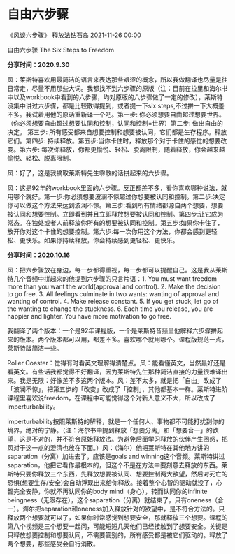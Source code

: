 # 自由六步骤
《风谈六步骤》 释放法钻石岛 2021-11-26 00:00

自由六步骤
The Six Steps to Freedom 

**分享时间：2020.9.30**

风：莱斯特喜欢用最简洁的语言来表达那些艰涩的概念，所以我做翻译也尽量是往日常走，尽量不用那些大词。我都找不到六步骤的原版（注：目前在拉里和海尔书中以及workbook中看到的六步骤，均对原版的六步骤做了一定的修改），莱斯特没集中讲过六步骤，都是比较散得提到，或者提一下six steps,不过拼一下大概差不多。我试着用他的原话重新译一个吧。第一步: 你必须想要自由超过想要世界。（你必须想要自由超过想要认同和控制，认同和控制=世界）第二步: 做出自由的决定。 第三步: 所有感受都来自想要控制和想要被认同，它们都是生存程序。释放它们。第四步: 持续释放。第五步:当你卡住时，释放那个对于卡住的感觉的想要改变。第六步: 每次你释放，你都更愉悦、轻松、脱离限制，随着释放，你会越来越愉悦、轻松、脱离限制。

风：好了，这是我摘取莱斯特先生零散的话拼起来的六步骤。

风：这是92年的workbook里面的六步骤。反正都差不多，看你喜欢哪种说法，就用哪个就好。第一步:你必须想要波澜不惊超过你想要被认同和控制。第二步:决定你可以做这个方法来达到波澜不惊。第三步:看到所有情绪都源自两个想要，想要被认同和想要控制。立即看到并且立即释放想要被认同和控制。第四步:让它成为常态。在独处或者人前释放你所有的想要被认同和控制。第五步:如果你卡住了，放开你对这个卡住的想要控制。第六步:每一次你用这个方法，你都会感到更轻松、更快乐。如果你持续释放，你会持续感到更轻松、更快乐。

**分享时间：2020.10.16**

风：把六步骤放在身边，每一步都得重视，每一步都可以提醒自己。这是我从莱斯特几个音频中拼起来的他提到六步骤的只言片语：1. You must want freedom more than you want the world(approval and control). 2. Make the decision to go free. 3. All feelings culminate in two wants: wanting of approval and wanting of control. 4. Make release constant. 5. If you get stuck, let go of the wanting to change the stuckness. 6. Each time you release, you are happier and lighter. You have more motivation to go free.

我翻译了两个版本：一个是92年课程版，一个是莱斯特音频里他解释六步骤拼起来的版本。两个版本都可以用，都差不多。喜欢哪个就用哪个。课程版规范一点，莱斯特版简洁一些。

Roller Coaster：觉得有时看英文理解得清楚点。风：能看懂英文，当然最好还是看英文。有些话我都觉得不好翻译，因为莱斯特先生那种简洁直接的力量很难译出来。我是无限：好像差不多这两个版本。风：差不太多，就是把「自由」改成了「波澜不惊」，把第五步的「改变」改成了「控制」，其他都基本一样。莱斯特进阶课程里喜欢说freedom，在课程中可能觉得这个对新人意义不大，所以改成了imperturbability。  

imperturbability按照莱斯特的解释，就是一个任何人、事物都不可能打扰到你的境界，绝对的宁静。（注：海尔书中提到释放「想要分离」和「想要合一」的欲望，这是不对的，并不符合原始释放法。为避免后面学习释放的伙伴产生困惑，把风对于这一点的澄清也放在下面。）风：（海尔）他把莱斯特在其他地方讲的saparation（分离）加进去了，应该是goals and winning这个音频。莱斯特讲过saparation，他把它看作最根本的，但这个不是在方法中要刻意去释放的东西。莱斯特只要你释放三个东西，先释放想要被认同、想要控制两大欲望，然后对死亡的恐惧(想要生存/安全)会自动浮现出来给你释放。接着整个心智的驱动就没了，心智完全安静，你就不再认同你的body mind（身心），转而认同你的infinite beingness（无限存在），这个saparation（分离）就结束了，只有oneness（合一）。海尔把separation和oneness加入释放针对的欲望中，是不符合方法的。只释放两个想要就可以了，如果你时常感觉到想要安全，那就释放三个想要。课程的第八个视频是三个想要一起问，可能短短几天他们已经接触到了想要安全。关键是只释放想要控制和想要认同，不需要管别的，所有感受都是被它们驱动的。释放了两个想要，那些感受会自行消散。
